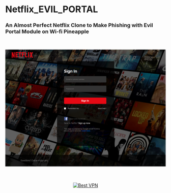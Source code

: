 # Netflix_EVIL_PORTAL

<h3>An Almost Perfect Netflix Clone to Make Phishing with Evil Portal Module on Wi-fi Pineapple</h3>


<BR>

![Alt text](https://raw.githubusercontent.com/JonnyBanana/Netflix_EVIL_PORTAL/master/img/netflix-clone.PNG)

<BR>
  
  
  
</BR>
<!-- Banner -->
<div align="center">
<a href="https://www.purevpn.com/order-now.php?aff=44922&amp;a_bid=bbd0f893" target="_blank" ><img src="https://affiliates.purevpn.com/accounts/default1/6hb82wqa2l/bbd0f893.jpg" alt="Best VPN" title="Best VPN" width="728" height="90" /></a>
</BR></BR>
</div>






